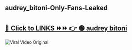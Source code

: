 
 ## audrey_bitoni-Only-Fans-Leaked

# <h2><a href="https://clipsfans.com/audrey_bitoni&ref=git">🔗 Click to LINKS ⏩⏩ 👉 🟢 audrey bitoni </a></h2>

<a href="https://clipsfans.com/audrey_bitoni&ref=git" rel="nofollow" data-target="animated-image.originalLink"><img src="https://i.ibb.co.com/xMMVF88/686577567.gif" alt="Viral Video Original" style="max-width: 100%; display: inline-block;" data-target="animated-image.originalImage"></a>
